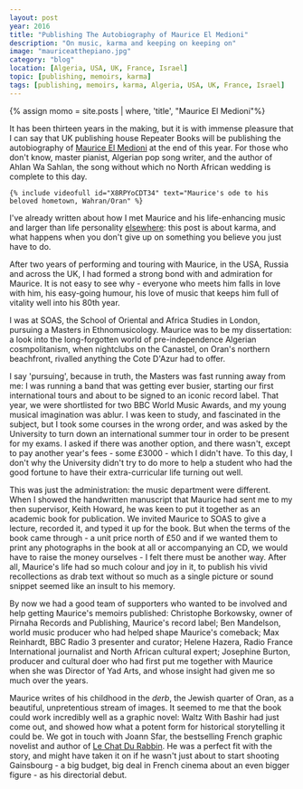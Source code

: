 ```yaml
---
layout: post
year: 2016
title: "Publishing The Autobiography of Maurice El Medioni"
description: "On music, karma and keeping on keeping on"
image: "mauriceatthepiano.jpg"
category: "blog"
location: [Algeria, USA, UK, France, Israel]
topic: [publishing, memoirs, karma]
tags: [publishing, memoirs, karma, Algeria, USA, UK, France, Israel]
---
```


{% assign momo = site.posts | where, 'title', "Maurice El Medioni"%}

It has been thirteen years in the making, but it is with immense pleasure that I can say that UK publishing house Repeater Books will be publishing the autobiography of <a href="{{momo[0].url}}">Maurice El Medioni</a> at the end of this year. For those who don't know,  master pianist, Algerian pop song writer, and the author of Ahlan Wa Sahlan, the song without which no North African wedding is complete to this day.

	{% include videofull id="X8RPYoCDT34" text="Maurice's ode to his beloved hometown, Wahran/Oran" %}

I've already written about how I met Maurice and his life-enhancing music and larger than life personality <a href="{{momo[0].url}}">elsewhere</a>: this post is about karma, and what happens when you don't give up on something you believe you just have to do.

After two years of performing and touring with Maurice, in the USA, Russia and across the UK, I had formed a strong bond with and admiration for Maurice. It is not easy to see why - everyone who meets him falls in love with him, his easy-going humour, his love of music that keeps him full of vitality well into his 80th year.

I was at SOAS, the School of Oriental and Africa Studies in London, pursuing a Masters in Ethnomusicology. Maurice was to be my dissertation: a look into the long-forgotten world of pre-independence Algerian cosmpolitanism, when nightclubs on the Canastel, on Oran's northern beachfront, rivalled anything the Cote D'Azur had to offer. 

I say 'pursuing', because in truth, the Masters was fast running away from me: I was running a band that was getting ever busier, starting our first international tours and about to be signed to an iconic record label. That year, we were shortlisted for two BBC World Music Awards, and my young musical imagination was ablur. I was keen to study, and fascinated in the subject, but I took some courses in the wrong order, and was asked by the University to turn down an international summer tour in order to be present for my exams. I asked if there was another option, and there wasn't, except to pay another year's fees - some £3000 - which I didn't have. To this day, I don't why the University didn't try to do more to help a student who had the good fortune to have their extra-curricular life turning out well.

This was just the administration: the music department were different. When I showed the handwritten manuscript that Maurice had sent me to my then supervisor, Keith Howard, he was keen to put it together as an academic book for publication. We invited Maurice to SOAS to give a lecture, recorded it, and typed it up for the book. But when the terms of the book came through - a unit price north of £50 and if we wanted them to print any photographs in the book at all or accompanying an CD, we would have to raise the money ourselves - I felt there must be another way. After all, Maurice's life had so much colour and joy in it, to publish his vivid recollections as drab text without so much as a single picture or sound snippet seemed like an insult to his memory.

By now we had a good team of supporters who wanted to be involved and help getting Maurice's memoirs published: Christophe Borkowsky, owner of Pirnaha Records and Publishing, Maurice's record label; Ben Mandelson, world music producer who had helped shape Maurice's comeback; Max Reinhardt, BBC Radio 3 presenter and curator; Helene Hazera, Radio France International journalist and North African cultural expert; Josephine Burton, producer and cultural doer who had first put me together with Maurice when she was Director of Yad Arts, and whose insight had given me so much over the years.

Maurice writes of his childhood in the <em>derb</em>, the Jewish quarter of Oran, as a beautiful, unpretentious stream of images. It seemed to me that the book could work incredibly well as a graphic novel: Waltz With Bashir had just come out, and showed how what a potent form for historical storytelling it could be. We got in touch with Joann Sfar, the bestselling French graphic novelist and author of <a href="http://www.chat-du-rabbin.com/">Le Chat Du Rabbin</a>. He was a perfect fit with the story, and might have taken it on if he wasn't just about to start shooting Gainsbourg -  a big budget, big deal in French cinema about an even bigger figure - as his directorial debut.








